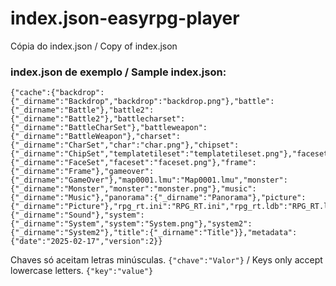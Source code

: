 # index.json-easyrpg-player
Cópia do index.json / Copy of index.json

### index.json de exemplo / Sample index.json:
```
{"cache":{"backdrop":{"_dirname":"Backdrop","backdrop":"backdrop.png"},"battle":{"_dirname":"Battle"},"battle2":{"_dirname":"Battle2"},"battlecharset":{"_dirname":"BattleCharSet"},"battleweapon":{"_dirname":"BattleWeapon"},"charset":{"_dirname":"CharSet","char":"char.png"},"chipset":{"_dirname":"ChipSet","templatetileset":"templatetileset.png"},"faceset":{"_dirname":"FaceSet","faceset":"faceset.png"},"frame":{"_dirname":"Frame"},"gameover":{"_dirname":"GameOver"},"map0001.lmu":"Map0001.lmu","monster":{"_dirname":"Monster","monster":"monster.png"},"music":{"_dirname":"Music"},"panorama":{"_dirname":"Panorama"},"picture":{"_dirname":"Picture"},"rpg_rt.ini":"RPG_RT.ini","rpg_rt.ldb":"RPG_RT.ldb","rpg_rt.lmt":"RPG_RT.lmt","sound":{"_dirname":"Sound"},"system":{"_dirname":"System","system":"System.png"},"system2":{"_dirname":"System2"},"title":{"_dirname":"Title"}},"metadata":{"date":"2025-02-17","version":2}}
```
Chaves só aceitam letras minúsculas. `{"chave":"Valor"}` / Keys only accept lowercase letters. `{"key":"value"}`
